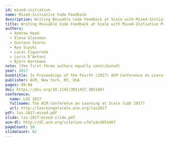 ```yaml
---
id: mixed-initiative
name: Mixed-Initiative Code Feedback
description: Writing Reusable Code Feedback at Scale with Mixed-Initiative Program Synthesis
title: Writing Reusable Code Feedback at Scale with Mixed-Initiative Program Synthesis
authors:
  - Andrew Head
  - Elena Glassman
  - Gustavo Soares
  - Ryo Suzuki
  - Lucas Figueredo
  - Loris D’Antoni
  - Björn Hartmann
note: (the first three authors equally contributed)
year: 2017
booktitle: In Proceedings of the Fourth (2017) ACM Conference on Learning @ Scale (L@S '17)
publisher: ACM, New York, NY, USA
pages: 89-98
doi: https://doi.org/10.1145/3051457.3051467
conference:
  name: L@S 2017
  fullname: The ACM Conference on Learning at Scale (L@S 2017)
  url: http://learningatscale.acm.org/las2017
pdf: las-2017-mixed.pdf
slide: las-2017-mixed-slide.pdf
acm-dl: http://dl.acm.org/citation.cfm?id=3051467
pageCount: 10
slideCount: 62
---
```


